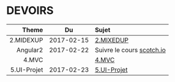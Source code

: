 # DEVOIRS

|  Theme    | Du       | Sujet                        |
|----------:|:--------:|:-----------------------------|  
|2.MIDEXUP  |2017-02-15|[2.MIXEDUP](2.MIXEDUP)        |
|Angular2   |2017-02-22|Suivre le cours [scotch.io](https://school.scotch.io/routing-angular-2-applications)     |
|4.MVC      |          |[4.MVC](https://github.com/CollegeBoreal/INF1053-17H/tree/master/4.MVC) |
|5.UI-Projet|2017-02-23|[5.UI-Projet](5.UI-Projet)    |

